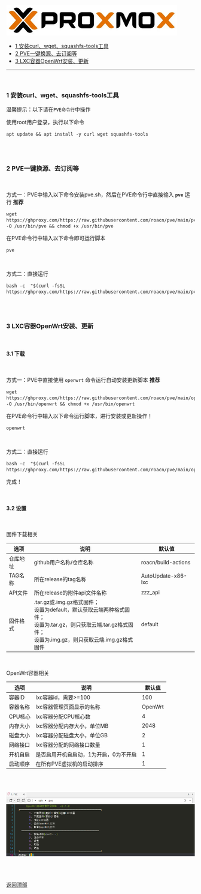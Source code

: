 <a id="top"></a>

![proxmox](img/proxmox.png)

- [1 安装curl、wget、squashfs-tools工具](#artical_1)
- [2 PVE一键换源、去订阅等](#artical_2)
- [3 LXC容器OpenWrt安装、更新](#artical_3)

------

<br />
<a id="artical_1"></a>

### 1 安装curl、wget、squashfs-tools工具

温馨提示：以下请在`PVE命令行`中操作

使用root用户登录，执行以下命令

```shell
apt update && apt install -y curl wget squashfs-tools
```

<br />
<br />
<a id="artical_2"></a>

### 2 PVE一键换源、去订阅等

<br />

方式一：PVE中输入以下命令安装pve.sh，然后在PVE命令行中直接输入 **`pve`** 运行     **推荐**

```shell
wget https://ghproxy.com/https://raw.githubusercontent.com/roacn/pve/main/pve.sh -O /usr/bin/pve && chmod +x /usr/bin/pve
```
在PVE命令行中输入以下命令即可运行脚本

```shell
pve
```

<br />

方式二：直接运行

```shell
bash -c  "$(curl -fsSL https://ghproxy.com/https://raw.githubusercontent.com/roacn/pve/main/pve.sh)"
```

<br /><br />
<a id="artical_3"></a>

### 3 LXC容器OpenWrt安装、更新

<br />

#### 3.1 下载

<br />

方式一：PVE中直接使用 `openwrt`  命令运行自动安装更新脚本 **推荐**

```shell
wget https://ghproxy.com/https://raw.githubusercontent.com/roacn/pve/main/openwrt.lxc.sh -O /usr/bin/openwrt && chmod +x /usr/bin/openwrt
```

在PVE命令行中输入以下命令运行脚本，进行安装或更新操作！

```shell
openwrt
```

<br />

方式二：直接运行

```shell
bash -c  "$(curl -fsSL https://ghproxy.com/https://raw.githubusercontent.com/roacn/pve/main/openwrt.lxc.sh)"
```

完成！

<br />

#### 3.2 设置

<br />

固件下载相关

| 选项     | 说明                                                         | 默认值              |
| -------- | ------------------------------------------------------------ | ------------------- |
| 仓库地址 | github用户名称/仓库名称                                        | roacn/build-actions |
| TAG名称  | 所在release的tag名称                                          | AutoUpdate-x86-lxc  |
| API文件  | 所在release的附件api文件名称                                   | zzz_api             |
| 固件格式 | .tar.gz或.img.gz格式固件；<br />设置为default，默认获取云端两种格式固件；<br />设置为.tar.gz，则只获取云端.tar.gz格式固件；<br />设置为.img.gz，则只获取云端.img.gz格式固件 | default         |

<br />

OpenWrt容器相关

| 选项     | 说明                                   | 默认值  |
| -------- | -------------------------------------- | ------- |
| 容器ID   | lxc容器id，需要>=100                   | 100     |
| 容器名称 | lxc容器管理页面显示的名称              | OpenWrt |
| CPU核心  | lxc容器分配CPU核心数                   | 4       |
| 内存大小 | lxc容器分配内存大小，单位MB            | 2048    |
| 磁盘大小 | lxc容器分配磁盘大小，单位GB            | 2       |
| 网络接口 | lxc容器分配的网络接口数量              | 1       |
| 开机自启 | 是否启用开机自启动，1为开启，0为不开启 | 1       |
| 启动顺序 | 在所有PVE虚拟机的启动排序              | 1       |



<br />

<br />

![openwrt.png](img/openwrt.png)

<br />

<br />

[返回顶部](#top)
